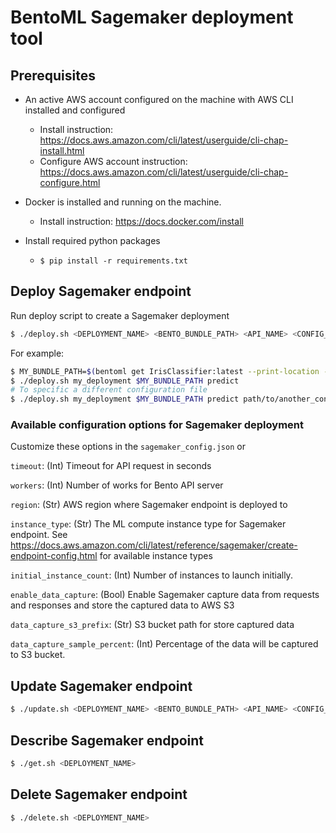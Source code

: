 # BentoML Sagemaker deployment tool

## Prerequisites

- An active AWS account configured on the machine with AWS CLI installed and configured
    - Install instruction: https://docs.aws.amazon.com/cli/latest/userguide/cli-chap-install.html
    - Configure AWS account instruction: https://docs.aws.amazon.com/cli/latest/userguide/cli-chap-configure.html
- Docker is installed and running on the machine.
    - Install instruction: https://docs.docker.com/install
  
- Install required python packages
    - `$ pip install -r requirements.txt`
    


## Deploy Sagemaker endpoint

Run deploy script to create a Sagemaker deployment

```bash
$ ./deploy.sh <DEPLOYMENT_NAME> <BENTO_BUNDLE_PATH> <API_NAME> <CONFIG_JSON default is sagemaker_config.json>
```

For example:
```bash
$ MY_BUNDLE_PATH=$(bentoml get IrisClassifier:latest --print-location -q)
$ ./deploy.sh my_deployment $MY_BUNDLE_PATH predict
# To specific a different configuration file
$ ./deploy.sh my_deployment $MY_BUNDLE_PATH predict path/to/another_config.json
```

### Available configuration options for Sagemaker deployment

Customize these options in the `sagemaker_config.json` or 

`timeout`: (Int) Timeout for API request in seconds

`workers`: (Int) Number of works for Bento API server

`region`: (Str) AWS region where Sagemaker endpoint is deployed to

`instance_type`: (Str) The ML compute instance type for Sagemaker endpoint. See https://docs.aws.amazon.com/cli/latest/reference/sagemaker/create-endpoint-config.html for available instance types

`initial_instance_count`: (Int) Number of instances to launch initially.

`enable_data_capture`: (Bool) Enable Sagemaker capture data from requests and responses and store the captured data to AWS S3

`data_capture_s3_prefix`: (Str) S3 bucket path for store captured data

`data_capture_sample_percent`: (Int) Percentage of the data will be captured to S3 bucket.


## Update Sagemaker endpoint

```bash
$ ./update.sh <DEPLOYMENT_NAME> <BENTO_BUNDLE_PATH> <API_NAME> <CONFIG_JSON default is sagemaker_config.json>
```


## Describe Sagemaker endpoint

```bash
$ ./get.sh <DEPLOYMENT_NAME>
```

## Delete Sagemaker endpoint

```bash
$ ./delete.sh <DEPLOYMENT_NAME>
```